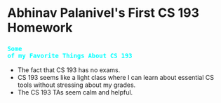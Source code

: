 # Abhinav Palanivel's First CS 193 Homework 

### <code style="color : cyan">Some of my Favorite Things About CS 193</code>  
- The fact that CS 193 has no exams.
- CS 193 seems like a light class where I can learn about essential CS tools without stressing about my grades.
- The CS 193 TAs seem calm and helpful.
